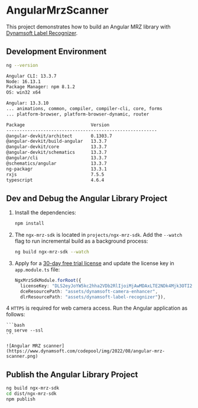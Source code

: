 # AngularMrzScanner

This project demonstrates how to build an Angular MRZ library with [Dynamsoft Label Recognizer](https://www.dynamsoft.com/label-recognition/overview/).

## Development Environment

```bash
ng --version

Angular CLI: 13.3.7
Node: 16.13.1
Package Manager: npm 8.1.2
OS: win32 x64

Angular: 13.3.10
... animations, common, compiler, compiler-cli, core, forms
... platform-browser, platform-browser-dynamic, router

Package                         Version
---------------------------------------------------------
@angular-devkit/architect       0.1303.7
@angular-devkit/build-angular   13.3.7
@angular-devkit/core            13.3.7
@angular-devkit/schematics      13.3.7
@angular/cli                    13.3.7
@schematics/angular             13.3.7
ng-packagr                      13.3.1
rxjs                            7.5.5
typescript                      4.6.4

```


## Dev and Debug the Angular Library Project
1. Install the dependencies:
    
    ```bash
    npm install
    ```
2. The `ngx-mrz-sdk` is located in `projects/ngx-mrz-sdk`. Add the `--watch` flag to run incremental build as a background process:

    ```bash
    ng build ngx-mrz-sdk --watch
    ```

3. Apply for a [30-day free trial license](https://www.dynamsoft.com/customer/license/trialLicense?product=dlr) and update the license key in `app.module.ts` file:
    
    ```typescript
    NgxMrzSdkModule.forRoot({ 
      licenseKey: "DLS2eyJoYW5kc2hha2VDb2RlIjoiMjAwMDAxLTE2NDk4Mjk3OTI2MzUiLCJvcmdhbml6YXRpb25JRCI6IjIwMDAwMSIsInNlc3Npb25QYXNzd29yZCI6IndTcGR6Vm05WDJrcEQ5YUoifQ==", 
      dceResourcePath: "assets/dynamsoft-camera-enhancer", 
      dlrResourcePath: "assets/dynamsoft-label-recognizer"}),
    ```

4 `HTTPS` is required for web camera access. Run the Angular application as follows:
    
    ```bash
    ng serve --ssl
    ```

    ![Angular MRZ scanner](https://www.dynamsoft.com/codepool/img/2022/08/angular-mrz-scanner.png)

## Publish the Angular Library Project

```bash
ng build ngx-mrz-sdk
cd dist/ngx-mrz-sdk
npm publish
```


